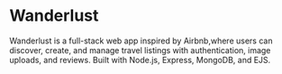 # Wanderlust

Wanderlust is a full-stack web app inspired by Airbnb,where users can discover, create, and manage travel listings with authentication, image uploads, and reviews.
Built with Node.js, Express, MongoDB, and EJS.
